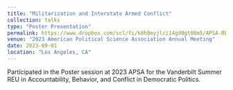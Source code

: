```yaml
---
title: "Militarization and Interstate Armed Conflict"
collection: talks
type: "Poster Presentation"
permalink: https://www.dropbox.com/scl/fi/k8h8myjlci14gd0gt08m5/APSA-REU-2023-Poster.pdf?rlkey=ybc4w7vkunhpyh3ws7nm1vclf&st=uh0skzzy&dl=0
venue: "2023 American Political Science Association Annual Meeting"
date: 2023-09-01
location: "Los Angeles, CA"
---
```


Participated in the Poster session at 2023 APSA for the Vanderbilt Summer REU in Accountability, Behavior, and Conflict in Democratic Politics.

